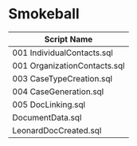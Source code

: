 # Smokeball

| Script Name |
|-------------|
| 001 IndividualContacts.sql |
| 001 OrganizationContacts.sql |
| 003 CaseTypeCreation.sql |
| 004 CaseGeneration.sql |
| 005 DocLinking.sql |
| DocumentData.sql |
| LeonardDocCreated.sql |
